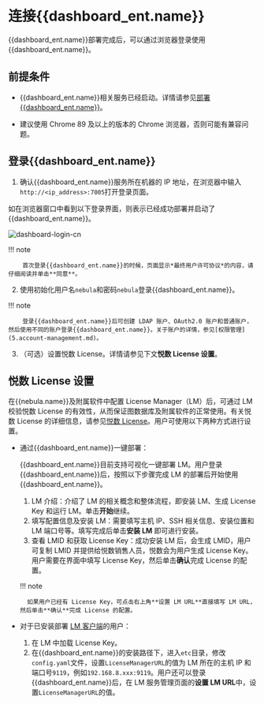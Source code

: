 # 连接{{dashboard_ent.name}}

{{dashboard_ent.name}}部署完成后，可以通过浏览器登录使用{{dashboard_ent.name}}。

## 前提条件

- {{dashboard_ent.name}}相关服务已经启动。详情请参见[部署{{dashboard_ent.name}}](2.deploy-connect-dashboard-ent.md)。

- 建议使用 Chrome 89 及以上的版本的 Chrome 浏览器，否则可能有兼容问题。

## 登录{{dashboard_ent.name}}

1. 确认{{dashboard_ent.name}}服务所在机器的 IP 地址，在浏览器中输入`http://<ip_address>:7005`打开登录页面。

  如在浏览器窗口中看到以下登录界面，则表示已经成功部署并启动了{{dashboard_ent.name}}。

  ![dashboard-login-cn](https://docs-cdn.nebula-graph.com.cn/figures/login_230516_cn.png)

  !!! note

        首次登录{{dashboard_ent.name}}的时候，页面显示*最终用户许可协议*的内容，请仔细阅读并单击**同意**。

2. 使用初始化用户名`nebula`和密码`nebula`登录{{dashboard_ent.name}}。

  !!! note

        登录{{dashboard_ent.name}}后可创建 LDAP 账户、OAuth2.0 账户和普通账户，然后使用不同的账户登录{{dashboard_ent.name}}。关于账户的详情，参见[权限管理](5.account-management.md)。

3. （可选）设置悦数 License。详情请参见下文**悦数 License 设置**。

## 悦数 License 设置

在{{nebula.name}}及附属软件中配置 License Manager（LM）后，可通过 LM 校验悦数 License 的有效性，从而保证图数据库及附属软件的正常使用。有关悦数 License 的详细信息，请参见[悦数 License](../9.about-license/1.license-overview.md)。用户可使用以下两种方式进行设置。

- 通过{{dashboard_ent.name}}一键部署：
  
    {{dashboard_ent.name}}目前支持可视化一键部署 LM。用户登录{{dashboard_ent.name}}后，按照以下步骤完成 LM 的部署后开始使用{{dashboard_ent.name}}。
  
    1. LM 介绍：介绍了 LM 的相关概念和整体流程，即安装 LM、生成 License Key 和运行 LM。单击**开始**继续。
    2. 填写配置信息及安装 LM：需要填写主机 IP、SSH 相关信息、安装位置和 LM 端口号等。填写完成后单击**安装 LM** 即可进行安装。
    3. 查看 LMID 和获取 License Key：成功安装 LM 后，会生成 LMID，用户可复制 LMID 并提供给悦数销售人员，悦数会为用户生成 License Key。用户需要在界面中填写 License Key，然后单击**确认**完成 License 的配置。
  
  !!! note

        如果用户已经有 License Key，可点击右上角**设置 LM URL**直接填写 LM URL，然后单击**确认**完成 License 的配置。

- 对于已安装部署 [LM 客户端](../9.about-license/2.license-management-suite/3.license-manager.md)的用户：
  
    1. 在 LM 中加载 License Key。
    2. 在{{dashboard_ent.name}}的安装路径下，进入`etc`目录，修改`config.yaml`文件，设置`LicenseManagerURL`的值为 LM 所在的主机 IP 和端口号`9119`，例如`192.168.8.xxx:9119`。用户还可以登录{{dashboard_ent.name}}后，在 LM 服务管理页面的**设置 LM URL**中，设置`LicenseManagerURL`的值。